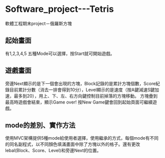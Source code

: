 # Software_project---Tetris
軟體工程期末project－俄羅斯方塊

## 起始畫面
  有1,2,3,4,5 五種Mode可以選擇，按Start就可開始遊戲。

## 遊戲畫面
  旁邊Next顯示的是下一個會出現的方塊，Block記錄的是累計方塊個數，Score紀錄目前累計分數（消去一排會得到10分），Level顯示的是速度（按A鍵減速S鍵加速，最多到20），用上、下、左、右方向鍵控制目前掉落的方塊移動。
    方塊疊到最高時遊戲會結束，顯示Game over! 按New Game鍵會回到起始頁面可繼續遊戲。

## mode的差別、實作方法
   使用MVC架構提供5種mode給使用者選擇，使用繼承的方式，每個mode有不同的同名副程式，以不同顏色填滿畫面中除了方塊以外的格子。還有更改lebal(Block、Score、Level)和旁邊Next的位置。
